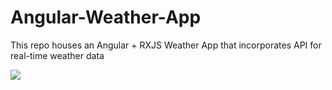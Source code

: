 # Angular-Weather-App
This repo houses an Angular + RXJS Weather App that incorporates API for real-time weather data

![](Weather_App_Angular_RXJS/Weather_App.gif)  
